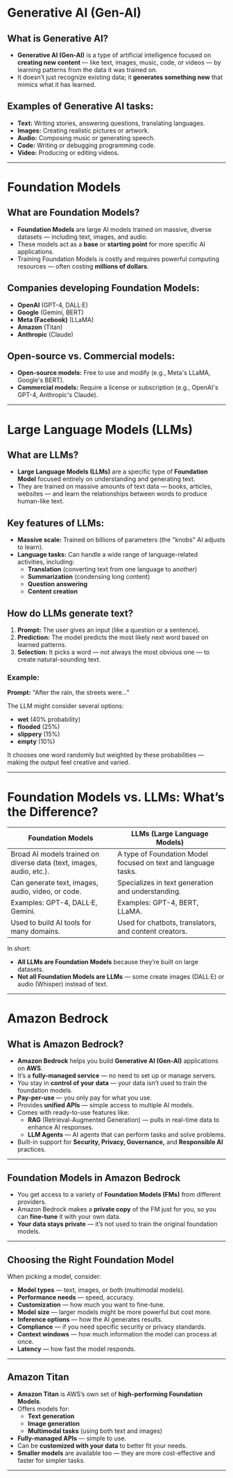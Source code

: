 # Generative AI (Gen-AI)

## What is Generative AI?
- **Generative AI (Gen-AI)** is a type of artificial intelligence focused on **creating new content** — like text, images, music, code, or videos — by learning patterns from the data it was trained on.
- It doesn’t just recognize existing data; it **generates something new** that mimics what it has learned.

## Examples of Generative AI tasks:
- **Text:** Writing stories, answering questions, translating languages.
- **Images:** Creating realistic pictures or artwork.
- **Audio:** Composing music or generating speech.
- **Code:** Writing or debugging programming code.
- **Video:** Producing or editing videos.

---

# Foundation Models

## What are Foundation Models?
- **Foundation Models** are large AI models trained on massive, diverse datasets — including text, images, and audio.
- These models act as a **base** or **starting point** for more specific AI applications.
- Training Foundation Models is costly and requires powerful computing resources — often costing **millions of dollars**.

## Companies developing Foundation Models:
- **OpenAI** (GPT-4, DALL·E)
- **Google** (Gemini, BERT)
- **Meta (Facebook)** (LLaMA)
- **Amazon** (Titan)
- **Anthropic** (Claude)

## Open-source vs. Commercial models:
- **Open-source models:** Free to use and modify (e.g., Meta's LLaMA, Google's BERT).
- **Commercial models:** Require a license or subscription (e.g., OpenAI's GPT-4, Anthropic's Claude).

---

# Large Language Models (LLMs)

## What are LLMs?
- **Large Language Models (LLMs)** are a specific type of **Foundation Model** focused entirely on understanding and generating text.
- They are trained on massive amounts of text data — books, articles, websites — and learn the relationships between words to produce human-like text.

## Key features of LLMs:
- **Massive scale:** Trained on billions of parameters (the "knobs" AI adjusts to learn).
- **Language tasks:** Can handle a wide range of language-related activities, including:
  - **Translation** (converting text from one language to another)
  - **Summarization** (condensing long content)
  - **Question answering**
  - **Content creation**

## How do LLMs generate text?
1. **Prompt:** The user gives an input (like a question or a sentence).
2. **Prediction:** The model predicts the most likely next word based on learned patterns.
3. **Selection:** It picks a word — not always the most obvious one — to create natural-sounding text.

### Example:
**Prompt:** "After the rain, the streets were..."

The LLM might consider several options:
- **wet** (40% probability)
- **flooded** (25%)
- **slippery** (15%)
- **empty** (10%)

It chooses one word randomly but weighted by these probabilities — making the output feel creative and varied.

---

# Foundation Models vs. LLMs: What’s the Difference?

| **Foundation Models**          | **LLMs (Large Language Models)**     |
|-------------------------------|-------------------------------------|
| Broad AI models trained on diverse data (text, images, audio, etc.). | A type of Foundation Model focused on text and language tasks. |
| Can generate text, images, audio, video, or code.                   | Specializes in text generation and understanding.              |
| Examples: GPT-4, DALL·E, Gemini.                                   | Examples: GPT-4, BERT, LLaMA.                                 |
| Used to build AI tools for many domains.                            | Used for chatbots, translators, and content creators.          |

In short:
- **All LLMs are Foundation Models** because they’re built on large datasets.
- **Not all Foundation Models are LLMs** — some create images (DALL·E) or audio (Whisper) instead of text.

---  

# Amazon Bedrock

## What is Amazon Bedrock?
- **Amazon Bedrock** helps you build **Generative AI (Gen-AI)** applications on **AWS**.
- It’s a **fully-managed service** — no need to set up or manage servers.
- You stay in **control of your data** — your data isn’t used to train the foundation models.
- **Pay-per-use** — you only pay for what you use.
- Provides **unified APIs** — simple access to multiple AI models.
- Comes with ready-to-use features like:
  - **RAG** (Retrieval-Augmented Generation) — pulls in real-time data to enhance AI responses.
  - **LLM Agents** — AI agents that can perform tasks and solve problems.
- Built-in support for **Security, Privacy, Governance,** and **Responsible AI** practices.

---

## Foundation Models in Amazon Bedrock
- You get access to a variety of **Foundation Models (FMs)** from different providers.
- Amazon Bedrock makes a **private copy** of the FM just for you, so you can **fine-tune** it with your own data.
- **Your data stays private** — it’s not used to train the original foundation models.

---

## Choosing the Right Foundation Model
When picking a model, consider:
- **Model types** — text, images, or both (multimodal models).
- **Performance needs** — speed, accuracy.
- **Customization** — how much you want to fine-tune.
- **Model size** — larger models might be more powerful but cost more.
- **Inference options** — how the AI generates results.
- **Compliance** — if you need specific security or privacy standards.
- **Context windows** — how much information the model can process at once.
- **Latency** — how fast the model responds.

---

## Amazon Titan
- **Amazon Titan** is AWS’s own set of **high-performing Foundation Models**.
- Offers models for:
  - **Text generation**
  - **Image generation**
  - **Multimodal tasks** (using both text and images)
- **Fully-managed APIs** — simple to use.
- Can be **customized with your data** to better fit your needs.
- **Smaller models** are available too — they are more cost-effective and faster for simpler tasks.

---
